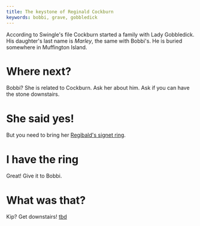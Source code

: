 ```yaml
---
title: The keystone of Reginald Cockburn
keywords: bobbi, grave, gobbledick
---
```


According to Swingle's file Cockburn started a family with Lady Gobbledick. His daughter's last name is _Marley_, the same with Bobbi's. He is buried somewhere in Muffington Island.

# Where next?
Bobbi? She is related to Cockburn. Ask her about him. Ask if you can have the stone downstairs.

# She said yes!
But you need to bring her [Regibald's signet ring](010-signet-ring.md).

# I have the ring
Great! Give it to Bobbi.

# What was that?
Kip? Get downstairs!
[tbd](tbd)
